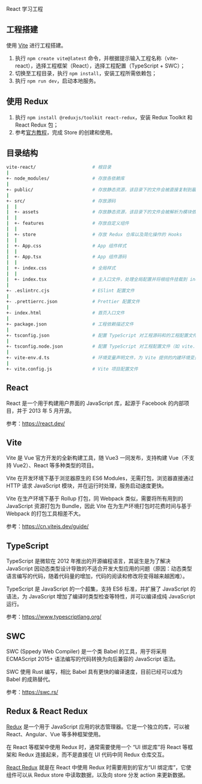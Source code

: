 React 学习工程

## 工程搭建

使用 [Vite](https://cn.vitejs.dev/guide/) 进行工程搭建。

1. 执行 `npm create vite@latest` 命令，并根据提示输入工程名称（vite-react），选择工程框架（React），选择工程配置（TypeScript + SWC）；
2. 切换至工程目录，执行 `npm install`，安装工程所需依赖包；
3. 执行 `npm run dev`，启动本地服务。

## 使用 Redux

1. 执行 `npm install @reduxjs/toolkit react-redux`，安装 Redux Toolkit 和 React Redux 包；
2. 参考[官方教程](https://react-redux.js.org/tutorials/quick-start)，完成 Store 的创建和使用。

## 目录结构

```sh
vite-react/                     # 根目录
|
+- node_modules/                # 存放各依赖库
|
+- public/                      # 存放静态资源，该目录下的文件会被直接复制到最终的打包文件中，引用时需使用绝对路径
|
+- src/                         # 存放源码
|  |
|  +- assets                    # 存放静态资源，该目录下的文件会被解析为模块依赖，通过相对路径引用
|  |
|  +- features                  # 存放自定义组件
|  |
|  +- store                     # 存放 Redux 仓库以及简化操作的 Hooks
|  |
|  +- App.css                   # App 组件样式
|  |
|  +- App.tsx                   # App 组件源码
|  |
|  +- index.css                 # 全局样式
|  |
|  +- index.tsx                 # 主入口文件，处理全局配置并将根组件挂载到 index.html 上
|
+- .eslintrc.cjs                # ESlint 配置文件
|
+- .prettierrc.json             # Prettier 配置文件
|
+- index.html                   # 首页入口文件
|
+- package.json                 # 工程依赖描述文件
|
+- tsconfig.json                # 配置 TypeScript 对工程源码和的工程配置文件编译选项，包括 tsconfig.node.json
|
+- tsconfig.node.json           # 配置 TypeScript 对工程配置文件（如 vite.config.ts）的编译选项
|
+- vite-env.d.ts                # 环境变量声明文件，为 Vite 提供的内建环境变量和开发者自定义的环境变量提供类型信息，用于智能提示和类型检查
|
+- vite.config.js               # Vite 项目配置文件
```

## React

React 是一个用于构建用户界面的 JavaScript 库，起源于 Facebook 的内部项目，并于 2013 年 5 月开源。

参考：https://react.dev/

## Vite

Vite 是 Vue 官方开发的全新构建工具，随 Vue3 一同发布，支持构建 Vue（不支持 Vue2）、React 等多种类型的项目。

Vite 在开发环境下基于浏览器原生的 ES6 Modules，无需打包，浏览器直接通过 HTTP 请求 JavaScript 模块，并在运行时处理，服务启动速度更快。

Vite 在生产环境下基于 Rollup 打包，同 Webpack 类似，需要将所有用到的 JavaScript 资源打包为 Bundle，因此 Vite 在为生产环境打包时花费时间与基于 Webpack 的打包工具相差不大。

参考：https://cn.vitejs.dev/guide/

## TypeScript

TypeScript 是微软在 2012 年推出的开源编程语言，其诞生是为了解决 JavaScript 因动态类型设计导致的不适合开发大型应用的问题（原因：动态类型语言编写的代码，随着代码量的增加，代码的阅读和修改将变得越来越困难）。

TypeScript 是 JavaScript 的一个超集，支持 ES6 标准，并扩展了 JavaScript 的语法，为 JavaScript 增加了编译时类型检查等特性，并可以编译成纯 JavaScript 运行。

参考：https://www.typescriptlang.org/

## SWC

SWC (Sppedy Web Compiler) 是一个类 Babel 的工具，用于将采用 ECMAScript 2015+ 语法编写的代码转换为向后兼容的 JavaScript 语法。

SWC 使用 Rust 编写，相比 Babel 具有更快的编译速度，目前已经可以成为 Babel 的成熟替代。

参考：https://swc.rs/

## Redux & React Redux

[Redux](https://redux.js.org/introduction/getting-started) 是一个用于 JavaScript 应用的状态管理器。它是一个独立的库，可以被 React、Angular、Vue 等多种框架使用。

在 React 等框架中使用 Redux 时，通常需要使用一个 “UI 绑定库”将 React 等框架和 Redux 连接起来，而不是直接在 UI 代码中同 Redux 仓库交互。

[React Redux](https://react-redux.js.org/introduction/getting-started) 就是在 React 中使用 Redux 时需要用到的官方“UI 绑定库”，它使组件可以从 Redux store 中读取数据，以及向 store 分发 action 来更新数据。
